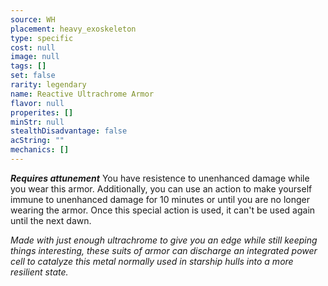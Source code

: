 ```yaml
---
source: WH
placement: heavy_exoskeleton
type: specific
cost: null
image: null
tags: []
set: false
rarity: legendary
name: Reactive Ultrachrome Armor
flavor: null
properites: []
minStr: null
stealthDisadvantage: false
acString: ""
mechanics: []
---
```

_**Requires attunement**_
You have resistence to unenhanced damage while you wear this armor. Additionally, you can use an action to make yourself immune to unenhanced damage for 10 minutes or until you are no longer wearing the armor. Once this special action is used, it can't be used again until the next dawn.

_Made with just enough ultrachrome to give you an edge while still keeping things interesting, these suits of armor can discharge an integrated power cell to catalyze this metal normally used in starship hulls into a more resilient state._